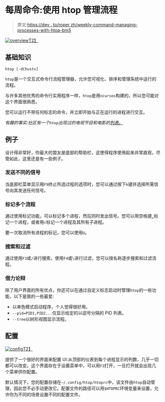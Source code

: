 # 每周命令:使用 htop 管理流程

> 原文:[https://dev . to/roper zh/weekly-command-managing-processes-with-htop-bm5](https://dev.to/roperzh/weekly-command-managing-processes-with-htop-bm5)

[![overview](../Images/94a326d7917ce79540950a83381f75bd.png)T2】](https://res.cloudinary.com/practicaldev/image/fetch/s--xNyct_pe--/c_limit%2Cf_auto%2Cfl_progressive%2Cq_auto%2Cw_880/https://user-images.githubusercontent.com/4419992/40049134-474ba27e-580a-11e8-9068-bc5951933f9e.jpg)

## [](#the-basics)基础知识

```
htop [-dChustv] 
```

`htop`是一个交互式命令行流程管理器，允许您可视化、排序和管理系统中运行的流程。

与许多其他优秀的命令行实用程序一样，`htop`是用`ncurses`构建的，所以您可能对这个界面很熟悉。

您可以运行不带任何标志的命令，并立即开始与正在运行的进程进行交互。

*有趣的事实:社区有一个`htop`出现过的电视节目和电影的[列表。](https://hisham.hm/htop/index.php?page=sightings)*

## [](#examples)例子

设计得非常好，你最大的盟友是底部的帮助栏，这使得程序使用起来非常直观，尽管如此，这里还是有一些例子。

### [](#sending-different-signals)发送不同的信号

当底部栏菜单显示用`F9`终止所选过程的选项时，您可以通过按下`k`键并选择所需信号向其发送任何信号。

### [](#tagging-multiple-processes)标记多个流程

通过使用标记功能，可以标记多个进程，然后同时发出信号。您可以用空格键`␣`标记一个进程，或者用`c`标记一个进程及其所有子进程。

要一次取消所有进程的标记，您可以使用`U`。

### [](#searching-and-filtering)搜索和过滤

通过使用`F3`或`/`进行搜索，使用`F4`或`\`进行过滤，您可以按名称逐步搜索和过滤流程。

### [](#leveraging-arguments)借力论辩

除了用户界面的所有优点，你还可以在通过自定义标志启动时管理`htop`的一些功能，以下是我的一些最爱:

*   以单色模式启动程序，个人觉得很好用。
*   `--pid=PID1,PID2...`仅显示给定的以逗号分隔的 PID 列表。
*   `--tree`以树形视图显示流程。

## [](#configuring)配置

[![config](../Images/8eee76f772af4cdfbeedb54780d7ddc9.png)T2】](https://res.cloudinary.com/practicaldev/image/fetch/s--orrM4SKq--/c_limit%2Cf_auto%2Cfl_progressive%2Cq_auto%2Cw_880/https://user-images.githubusercontent.com/4419992/40049133-471ec18c-580a-11e8-94ba-04ec5cf3370a.jpg)

提供了一个很好的界面来配置 UI:从顶部的仪表到每个进程显示的列数，几乎一切都可以改变。这个界面存在于设置菜单中，可以用`F2`打开，一旦打开就会出现几个菜单供你配置。

默认情况下，您的配置存储在`~/.config/htop/htoprc`中，该文件由`htop`自动管理，因此您不必手动更改它。配置文件的路径可以用`$HTOPRC`环境变量来设置，允许你为不同的场景设置不同的配置文件。